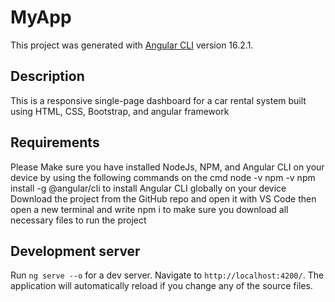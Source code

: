 # MyApp

This project was generated with [Angular CLI](https://github.com/angular/angular-cli) version 16.2.1.

## Description

This is a responsive single-page dashboard for a car rental system built using HTML, CSS, Bootstrap, and angular framework

## Requirements

Please Make sure you have installed NodeJs, NPM, and Angular CLI on your device by using the following commands on the cmd
node -v
npm -v
npm install -g @angular/cli to install Angular CLI globally on your device
Download the project from the GitHub repo and open it with VS Code then open a new terminal and write npm i to make sure you download all necessary files to run the project

## Development server
Run `ng serve --o` for a dev server. Navigate to `http://localhost:4200/`. The application will automatically reload if you change any of the source files.
